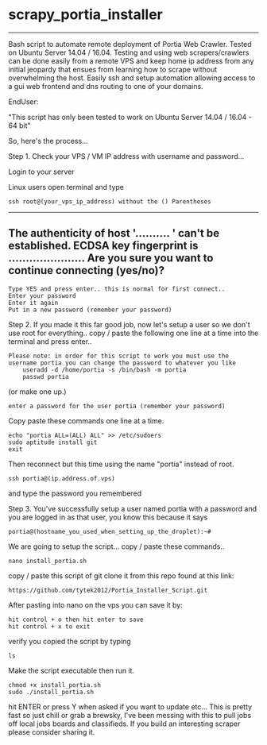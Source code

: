 # scrapy_portia_installer
--------------------------

Bash script to automate remote deployment of Portia Web Crawler. Tested on Ubuntu Server 14.04 / 16.04. 
Testing and using web scrapers/crawlers can be done easily from a remote VPS and keep home ip address from any initial jeopardy that ensues from learning how to scrape without overwhelming the host. 
Easily ssh and setup automation allowing access to a gui web frontend and dns routing to one of your domains.

EndUser: 

"This script has only been tested to work on Ubuntu Server 14.04 / 16.04 - 64 bit"

So, here's the process...

Step 1.
Check your VPS / VM IP address with username and password...

Login to your server

Linux users open terminal and type

    ssh root@(your_vps_ip_address) without the () Parentheses


-------------------------------------------------------------------
The authenticity of host '.......... ' can't be established.
ECDSA key fingerprint is ......................
Are you sure you want to continue connecting (yes/no)? 
-------------------------------------------------------------------

    Type YES and press enter.. this is normal for first connect..
    Enter your password
    Enter it again
    Put in a new password (remember your password)

Step 2. If you made it this far good job, now let's setup a user so we don't use root for everything..
copy / paste the following one line at a time into the terminal and press enter..

    Please note: in order for this script to work you must use the username portia you can change the password to whatever you like
        useradd -d /home/portia -s /bin/bash -m portia 
        passwd portia 
    
(or make one up.)

    enter a password for the user portia (remember your password)

Copy paste these commands one line at a time.

    echo "portia ALL=(ALL) ALL" >> /etc/sudoers
    sudo aptitude install git
    exit

Then reconnect but this time using the name "portia" instead of root.

    ssh portia@(ip.address.of.vps)

and type the password you remembered


Step 3. You've successfully setup a user named portia with a password and you are logged in as that user, you know this because it says

    portia@(hostname_you_used_when_setting_up_the_droplet):~# 

We are going to setup the script...
copy / paste these commands..

    nano install_portia.sh

copy / paste this script of git clone it from this repo found at this link:

    https://github.com/tytek2012/Portia_Installer_Script.git
    
After pasting into nano on the vps you can save it by:

    hit control + o then hit enter to save 
    hit control + x to exit

verify you copied the script by typing

    ls
    
Make the script executable then run it.

    chmod +x install_portia.sh
    sudo ./install_portia.sh


hit ENTER or press Y when asked if you want to update etc... This is pretty fast so just chill or grab a brewsky, I've been messing with this to pull jobs off local jobs boards and classifieds. If you build an interesting scraper please consider sharing it.
